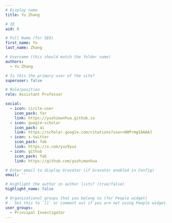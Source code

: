 ```yaml
---
# Display name
title: Yu Zhang

# ID
aid: 0

# Full Name (for SEO)
first_name: Yu
last_name: Zhang

# Username (this should match the folder name)
authors:
  - Yu Zhang

# Is this the primary user of the site?
superuser: false

# Role/position
role: Assistant Professor

social:
  - icon: circle-user
    icon_pack: far
    link: https://yuzhimanhua.github.io
  - icon: google-scholar
    icon_pack: ai
    link: https://scholar.google.com/citations?user=N0PrmgIAAAAJ
  - icon: x-twitter
    icon_pack: fab
    link: https://x.com/yuz9yuz
  - icon: github
    icon_pack: fab
    link: https://github.com/yuzhimanhua

# Enter email to display Gravatar (if Gravatar enabled in Config)
email: ''

# Highlight the author in author lists? (true/false)
highlight_name: false

# Organizational groups that you belong to (for People widget)
#   Set this to `[]` or comment out if you are not using People widget.
user_groups:
  - Principal Investigator
---
```

